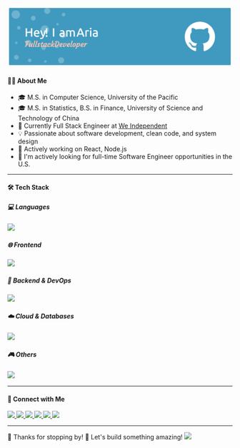 ![Header](./github-header-image-2.png)


#### 👩‍💻 About Me

- 🎓 M.S. in Computer Science, University of the Pacific
- 🎓 M.S. in Statistics, B.S. in Finance, University of Science and Technology of China
- 💼 Currently Full Stack Engineer at [We Independent](https://weindependent.org)
- 💡 Passionate about software development, clean code, and system design  
- 🌱 Actively working on React, Node.js
- 📌 I'm actively looking for full-time Software Engineer opportunities in the U.S. 
  
---

#### 🛠 Tech Stack

##### 💻 Languages
<p>
  <img src="https://skillicons.dev/icons?i=py,cpp,c,js,ts,java,haskell" height="28" />
</p>

##### 🌐 Frontend
<p>
  <img src="https://skillicons.dev/icons?i=react,vite,nextjs,tailwind,html,css,figma" height="28" />
</p>

##### 🔧 Backend & DevOps
<p>
  <img src="https://skillicons.dev/icons?i=nodejs,express,docker,nginx,postman,github,gitlab,git,firebase" height="28" />
</p>

##### ☁️ Cloud & Databases
<p>
  <img src="https://skillicons.dev/icons?i=aws,gcp,azure,mongodb,mysql,postgres" height="28" />
</p>

##### 🎮 Others
<p>
  <img src="https://skillicons.dev/icons?i=cypress,linux,npm,unity,matlab" height="28" />
</p>

---

#### 🧸 Connect with Me

<p>
  <a href="https://drive.google.com/file/d/1rFL5wrfoSdZwPOD36E3zzjyBIMeE-Bw0/view?usp=sharing" target="_blank">
    <img src="https://img.shields.io/badge/Resume-Download-green?style=for-the-badge&logo=readme&logoColor=white" />
  </a>
  <a href="https://ariacui.me" target="_blank">
    <img src="https://img.shields.io/badge/Portfolio-ariacui.me-ff69b4?style=for-the-badge&logo=vercel&logoColor=white" />
  </a>
  <a href="mailto:ccjwcui@email.com">
    <img src="https://img.shields.io/badge/Email-Aria-red?style=for-the-badge&logo=gmail&logoColor=white" />
  </a>
  <a href="https://www.linkedin.com/in/aria-ccui/">
    <img src="https://img.shields.io/badge/LinkedIn-Aria%20Cui-blue?style=for-the-badge&logo=linkedin" />
  </a>
  <a href="https://discordapp.com/users/ccccjone">
    <img src="https://img.shields.io/badge/Discord-ccccjone-5865F2?style=for-the-badge&logo=discord&logoColor=white" />
  </a>
  <a href="https://github.com/ccccjone">
    <img src="https://img.shields.io/badge/GitHub-ccccjone-181717?style=for-the-badge&logo=github" />
  </a>
</p>

---
<p>
  💖 Thanks for stopping by! 🐳 Let's build something amazing! 
  <img src="https://octodex.github.com/images/nyantocat.gif" height="99" >
</p>

